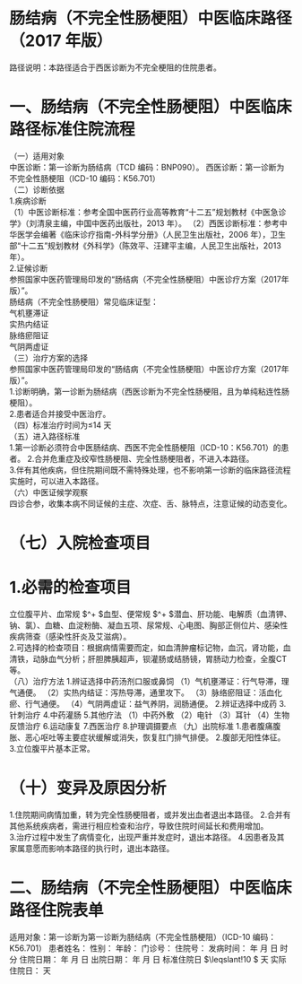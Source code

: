 # 肠结病（不完全性肠梗阻）中医临床路径 （2017 年版）  
路径说明：本路径适合于西医诊断为不完全梗阻的住院患者。  
# 一、肠结病（不完全性肠梗阻）中医临床路径标准住院流程  
（一）适用对象  
中医诊断：第一诊断为肠结病（TCD 编码：BNP090）。 西医诊断：第一诊断为不完全性肠梗阻（ICD-10 编码：K56.701）  
（二）诊断依据  
1.疾病诊断  
（1）中医诊断标准：参考全国中医药行业高等教育“十二五”规划教材《中医急诊学》（刘清泉主编，中国中医药出版社，2013 年）。 （2）西医诊断标准：参考中华医学会编著《临床诊疗指南-外科学分册》（人民卫生出版社，2006 年），卫生部“十二五”规划教材《外科学》（陈效平、汪建平主编，人民卫生出版社，2013 年）。  
2.证候诊断  
参照国家中医药管理局印发的“肠结病（不完全性肠梗阻）中医诊疗方案（2017年版）”。  
肠结病（不完全性肠梗阻）常见临床证型：  
气机壅滞证  
实热内结证  
脉络瘀阻证  
气阴两虚证  
（三）治疗方案的选择  
参照国家中医药管理局印发的“肠结病（不完全性肠梗阻）中医诊疗方案（2017年版）”。  
1.诊断明确，第一诊断为肠结病（西医诊断为不完全性肠梗阻，且为单纯粘连性肠梗阻）。  
2.患者适合并接受中医治疗。  
（四）标准治疗时间为≤14 天  
（五）进入路径标准  
1.第一诊断必须符合中医肠结病、西医不完全性肠梗阻（ICD-10：K56.701）的患者。 2.合并危重症及绞窄性肠梗阻、完全性肠梗阻者，不进入本路径。  
3.伴有其他疾病，但住院期间既不需特殊处理，也不影响第一诊断的临床路径流程实施时，可以进入本路径。  
（六）中医证候学观察  
四诊合参，收集本病不同证候的主症、次症、舌、脉特点，注意证候的动态变化。  
# （七）入院检查项目  
# 1.必需的检查项目  
立位腹平片、血常规 $^+ $血型、便常规 $^+ $潜血、肝功能、电解质（血清钾、钠、氯）、血糖、血淀粉酶、凝血五项、尿常规、心电图、胸部正侧位片、感染性疾病筛查（感染性肝炎及艾滋病）。  
2.可选择的检查项目：根据病情需要而定，如血清肿瘤标记物，血沉，肾功能，血清铁，动脉血气分析；肝胆脾胰超声，钡灌肠或结肠镜，胃肠动力检查，全腹CT 等。  
（八）治疗方法 1.辨证选择中药汤剂口服或鼻饲  （1）气机壅滞证：行气导滞，理气通便。 （2）实热内结证：泻热导滞，通里攻下。 （3）脉络瘀阻证：活血化瘀、行气通便。  （4）气阴两虚证：益气养阴，润肠通便。 2.辨证选择中成药  3.针刺治疗  4.中药灌肠  5.其他疗法 （1）中药外敷 （2）电针 （3）耳针 （4）生物反馈治疗 6.运动康复 7.西医治疗  8.护理调摄要点 （九）出院标准 1.患者腹痛腹胀、恶心呕吐等主要症状缓解或消失，恢复肛门排气排便。 2.腹部无阳性体征。  
3.立位腹平片基本正常。  
# （十）变异及原因分析  
1.住院期间病情加重，转为完全性肠梗阻者，或并发出血者退出本路径。 2.合并有其他系统疾病者，需进行相应检查和治疗，导致住院时间延长和费用增加。  
3.治疗过程中发生了病情变化，出现严重并发症时，退出本路径。 4.因患者及其家属意愿而影响本路径的执行时，退出本路径。  
# 二、肠结病（不完全性肠梗阻）中医临床路径住院表单  
适用对象：第一诊断为第一诊断为肠结病（不完全性肠梗阻）（ICD-10 编码：K56.701） 患者姓名：          性别：    年龄：    门诊号：         住院号：            发病时间：   年  月  日  时  分 住院日期：   年  月  日 出院日期：   年  月   日 标准住院日 $\leqslant\!10 $ 天               实际住院日：     天  
